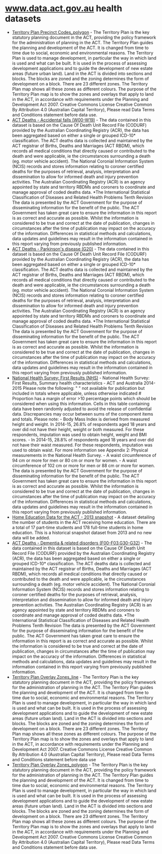 # www.data.act.gov.au health datasets
* [Territory Plan Precinct Codes_polygon](https://www.data.act.gov.au/d/gthi-n76i) - The Territory Plan is the key statutory planning document in the ACT, providing the policy framework for the administration of planning in the ACT. The Territory Plan guides the planning and development of the ACT. It is changed from time to time due to social, economic and environmental reasons. The Territory Plan is used to manage development, in particular the way in which land is used and what can be built. It is used in the process of assessing development applications and to guide the development of new estate areas (future urban land). Land in the ACT is divided into sections and blocks. The blocks are zoned and the zoning determines the form of development on a block. There are 23 different zones. The Territory Plan map shows all these zones as different colours. The purpose of the Territory Plan map is to show the zones and overlays that apply to land in the ACT, in accordance with requirements under the Planning and Development Act 2007. Creative Commons License Creative Common By Attribution 4.0 (Australian Capital Territory), Please read Data Terms and Conditions statement before data use.
* [ACT Deaths - Accidental falls (W00-W19)](https://www.data.act.gov.au/d/3qsa-imai) - The data contained in this dataset is based on the Cause Of Death Unit Record File (CODURF) provided by the Australian Coordinating Registry (ACR), the data has been aggregated based on either a single or grouped ICD-10* classification. The ACT deaths data is collected and maintained by the ACT registrar of Births, Deaths and Marriages (ACT RBDM), which records all medical conditions that directly caused or contributed to the death and were applicable, ie the circumstances surrounding a death (eg. motor vehicle accident). The National Coronial Information System (NCIS) records and stores information relating to coroner certified deaths for the purposes of retrieval, analysis, interpretation and dissemination to allow for informed death and injury prevention activities. The Australian Coordinating Registry (ACR) is an agency appointed by state and territory RBDMs and coroners to coordinate and manage approval of coded deaths data. *The International Statistical Classification of Diseases and Related Health Problems Tenth Revision The data is presented by the ACT Government for the purpose of disseminating information for the benefit of the public. The ACT Government has taken great care to ensure the information in this report is as correct and accurate as possible. Whilst the information is considered to be true and correct at the date of publication, changes in circumstances after the time of publication may impact on the accuracy of the information. Differences in statistical methods and calculations, data updates and guidelines may result in the information contained in this report varying from previously published information.
* [ACT Deaths - Parkinson's disease (G20)](https://www.data.act.gov.au/d/n645-aixr) - The data contained in this dataset is based on the Cause Of Death Unit Record File (CODURF) provided by the Australian Coordinating Registry (ACR), the data has been aggregated based on either a single or grouped ICD-10* classification. The ACT deaths data is collected and maintained by the ACT registrar of Births, Deaths and Marriages (ACT RBDM), which records all medical conditions that directly caused or contributed to the death and were applicable, ie the circumstances surrounding a death (eg. motor vehicle accident). The National Coronial Information System (NCIS) records and stores information relating to coroner certified deaths for the purposes of retrieval, analysis, interpretation and dissemination to allow for informed death and injury prevention activities. The Australian Coordinating Registry (ACR) is an agency appointed by state and territory RBDMs and coroners to coordinate and manage approval of coded deaths data. *The International Statistical Classification of Diseases and Related Health Problems Tenth Revision The data is presented by the ACT Government for the purpose of disseminating information for the benefit of the public. The ACT Government has taken great care to ensure the information in this report is as correct and accurate as possible. Whilst the information is considered to be true and correct at the date of publication, changes in circumstances after the time of publication may impact on the accuracy of the information. Differences in statistical methods and calculations, data updates and guidelines may result in the information contained in this report varying from previously published information.
* [National Health Survey: First Results (NHS)](https://www.data.act.gov.au/d/t978-qm62) - National Health Survey: First Results, Summary health characteristics - ACT and Australia 2014-2015 Please note the following: " " not available for publication but included in totals where applicable, unless otherwise indicated # Proportion has a margin of error >10 percentage points which should be considered when using this information. Cells in this table containing data have been randomly adjusted to avoid the release of confidential data. Discrepancies may occur between sums of the component items and totals. Please note: - Body Mass Index is derived from measured height and weight. In 2014-15, 26.8% of respondents aged 18 years and over did not have their height, weight or both measured. For these respondents, imputation was used to obtain height, weight and BMI scores. - In 2014-15, 28.8% of respondents aged 18 years and over did not have their waist measured. For these respondents, imputation was used to obtain waist. For more information see Appendix 2: Physical measurements in the National Health Survey. - A waist circumference of 94 cm or more for men or 80 cm or more for women. - A waist circumference of 102 cm or more for men or 88 cm or more for women. The data is presented by the ACT Government for the purpose of disseminating information for the benefit of the public. The ACT Government has taken great care to ensure the information in this report is as correct and accurate as possible. Whilst the information is considered to be true and correct at the date of publication, changes in circumstances after the time of publication may impact on the accuracy of the information. Differences in statistical methods and calculations, data updates and guidelines may result in the information contained in this report varying from previously published information.
* [Home Education Data for the ACT - 2013 snapshot](https://www.data.act.gov.au/d/wzex-waq5) - A dataset detailing the number of students in the ACT receiving home education. There are a total of 17 part-time students and 178 full-time students in home education. This is a historical snapshot dataset from 2013 and no new data will be added.
* [ACT Deaths - Dementia & related disorders (F00-F03,G30-G32)](https://www.data.act.gov.au/d/7bp3-7gk9) - The data contained in this dataset is based on the Cause Of Death Unit Record File (CODURF) provided by the Australian Coordinating Registry (ACR), the data has been aggregated based on either a single or grouped ICD-10* classification. The ACT deaths data is collected and maintained by the ACT registrar of Births, Deaths and Marriages (ACT RBDM), which records all medical conditions that directly caused or contributed to the death and were applicable, ie the circumstances surrounding a death (eg. motor vehicle accident). The National Coronial Information System (NCIS) records and stores information relating to coroner certified deaths for the purposes of retrieval, analysis, interpretation and dissemination to allow for informed death and injury prevention activities. The Australian Coordinating Registry (ACR) is an agency appointed by state and territory RBDMs and coroners to coordinate and manage approval of coded deaths data. *The International Statistical Classification of Diseases and Related Health Problems Tenth Revision The data is presented by the ACT Government for the purpose of disseminating information for the benefit of the public. The ACT Government has taken great care to ensure the information in this report is as correct and accurate as possible. Whilst the information is considered to be true and correct at the date of publication, changes in circumstances after the time of publication may impact on the accuracy of the information. Differences in statistical methods and calculations, data updates and guidelines may result in the information contained in this report varying from previously published information.
* [Territory Plan Overlay Zones_line](https://www.data.act.gov.au/d/varw-txpw) - The Territory Plan is the key statutory planning document in the ACT, providing the policy framework for the administration of planning in the ACT. The Territory Plan guides the planning and development of the ACT. It is changed from time to time due to social, economic and environmental reasons. The Territory Plan is used to manage development, in particular the way in which land is used and what can be built. It is used in the process of assessing development applications and to guide the development of new estate areas (future urban land). Land in the ACT is divided into sections and blocks. The blocks are zoned and the zoning determines the form of development on a block. There are 23 different zones. The Territory Plan map shows all these zones as different colours. The purpose of the Territory Plan map is to show the zones and overlays that apply to land in the ACT, in accordance with requirements under the Planning and Development Act 2007. Creative Commons License Creative Common By Attribution 4.0 (Australian Capital Territory), Please read Data Terms and Conditions statement before data use
* [Territory Plan Overlay Zones_polygon](https://www.data.act.gov.au/d/eb5i-r7dp) - The Territory Plan is the key statutory planning document in the ACT, providing the policy framework for the administration of planning in the ACT. The Territory Plan guides the planning and development of the ACT. It is changed from time to time due to social, economic and environmental reasons. The Territory Plan is used to manage development, in particular the way in which land is used and what can be built. It is used in the process of assessing development applications and to guide the development of new estate areas (future urban land). Land in the ACT is divided into sections and blocks. The blocks are zoned and the zoning determines the form of development on a block. There are 23 different zones. The Territory Plan map shows all these zones as different colours. The purpose of the Territory Plan map is to show the zones and overlays that apply to land in the ACT, in accordance with requirements under the Planning and Development Act 2007. Creative Commons License Creative Common By Attribution 4.0 (Australian Capital Territory), Please read Data Terms and Conditions statement before data use.
